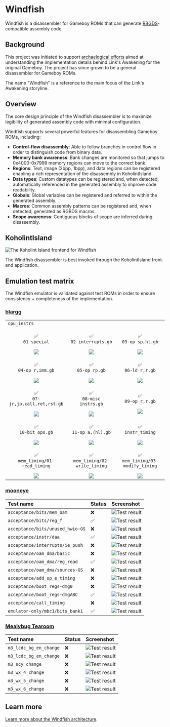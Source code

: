 # Windfish

Windfish is a disassembler for Gameboy ROMs that can generate [RBGDS](https://github.com/gbdev/rgbds)-compatible assembly code.

## Background

This project was initiated to support [archaelogical efforts](https://kemenaran.winosx.com/posts/category-disassembling-links-awakening) aimed at understanding the implementation details behind Link's Awakening for the original Gameboy. The project has since grown to be a general disassembler for Gameboy ROMs.

The name "Windfish" is a reference to the main focus of the Link's Awakening storyline.

## Overview

The core design principle of the Windfish disassembler is to maximize legibility of generated assembly code with minimal configuration.

Windfish supports several powerful features for disassembling Gameboy ROMs, including:

- **Control-flow disassembly**: Able to follow branches in control flow in order to distinguish code from binary data.
- **Memory bank awareness**: Bank changes are monitored so that jumps to 0x4000-0x7999 memory regions can move to the correct bank.
- **Regions**: Text, image (2bpp, 1bpp), and data regions can be registered enabling a rich representation of the disassembly in KoholintIsland. 
- **Data types**: Custom datatypes can be registered and, when detected, automatically referenced in the generated assembly to improve code readability.
- **Globals**: Global variables can be registered and referred to within the generated assembly.
- **Macros**: Common assembly patterns can be registered and, when detected, generated as RGBDS macros.
- **Scope awareness**: Contiguous blocks of scope are inferred during disassembly.

## KoholintIsland

![The Koholint Island frontend for Windfish](docs/koholintisland.png)

The Windfish disassembler is best invoked through the KoholintIsland front-end application.

## Emulation test matrix

The Windfish emulator is validated against test ROMs in order to ensure consistency + completeness of the implementation.

### [blargg](https://gbdev.gg8.se/files/roms/blargg-gb-tests/)

<table>
<tr>
<td colspan="3"><code>cpu_instrs</code></td>
</tr>
<tr>
<td align="center"><p>✅<br/><code>01-special</code></p><img src="lib/Tests/ROMTests/Resources/blargg/cpu_instrs/individual/01-special.png"></td>
<td align="center"><p>✅<br/><code>02-interrupts.gb</code></p><img src="lib/Tests/ROMTests/Resources/blargg/cpu_instrs/individual/02-interrupts.png"></td>
<td align="center"><p>✅<br/><code>03-op sp,hl.gb</code></p><img src="lib/Tests/ROMTests/Resources/blargg/cpu_instrs/individual/03-op%20sp,hl.png"></td>
</tr><tr>
<td align="center"><p>✅<br/><code>04-op r,imm.gb</code></p><img src="lib/Tests/ROMTests/Resources/blargg/cpu_instrs/individual/04-op%20r,imm.png"></td>
<td align="center"><p>✅<br/><code>05-op rp.gb</code></p><img src="lib/Tests/ROMTests/Resources/blargg/cpu_instrs/individual/05-op%20rp.png"></td>
<td align="center"><p>✅<br/><code>06-ld r,r.gb</code></p><img src="lib/Tests/ROMTests/Resources/blargg/cpu_instrs/individual/06-ld%20r,r.png"></td>
</tr><tr>
<td align="center"><p>✅<br/><code>07-jr,jp,call,ret,rst.gb</code></p><img src="lib/Tests/ROMTests/Resources/blargg/cpu_instrs/individual/07-jr,jp,call,ret,rst.png"></td>
<td align="center"><p>✅<br/><code>08-misc instrs.gb</code></p><img src="lib/Tests/ROMTests/Resources/blargg/cpu_instrs/individual/08-misc%20instrs.png"></td>
<td align="center"><p>✅<br/><code>09-op r,r.gb</code></p><img src="lib/Tests/ROMTests/Resources/blargg/cpu_instrs/individual/09-op%20r,r.png"></td>
</tr><tr>
<td align="center"><p>✅<br/><code>10-bit ops.gb</code></p><img src="lib/Tests/ROMTests/Resources/blargg/cpu_instrs/individual/10-bit%20ops.png"></td>
<td align="center"><p>✅<br/><code>11-op a,(hl).gb</code></p><img src="lib/Tests/ROMTests/Resources/blargg/cpu_instrs/individual/11-op%20a,(hl).png"></td>
<td align="center"><p>✅<br/><code>instr_timing</code></p><img src="lib/Tests/ROMTests/Resources/blargg/instr_timing/instr_timing.png"></td>
</tr><tr>
<td align="center"><p>✅<br/><code>mem_timing/01-read_timing</code></p><img src="lib/Tests/ROMTests/Resources/blargg/mem_timing/individual/01-read_timing.png"></td>
<td align="center"><p>✅<br/><code>mem_timing/02-write_timing</code></p><img src="lib/Tests/ROMTests/Resources/blargg/mem_timing/individual/02-write_timing.png"></td>
<td align="center"><p>✅<br/><code>mem_timing/03-modify_timing</code></p><img src="lib/Tests/ROMTests/Resources/blargg/mem_timing/individual/03-modify_timing.png"></td>
</tr>
</table>

### [mooneye](https://github.com/Gekkio/mooneye-gb/)

| Test name | Status | Screenshot |
|:-----|:--------|:----|
| `acceptance/bits/mem_oam` | ❌ | ![Test result](lib/Tests/ROMTests/Resources/mooneye/acceptance/bits/mem_oam.png) |
| `acceptance/bits/reg_f` | ✅ | ![Test result](lib/Tests/ROMTests/Resources/mooneye/acceptance/bits/reg_f.png) |
| `acceptance/bits/unused_hwio-GS` | ❌ | ![Test result](lib/Tests/ROMTests/Resources/mooneye/acceptance/bits/unused_hwio-GS.png) |
| `acceptance/instr/daa` | ✅ | ![Test result](lib/Tests/ROMTests/Resources/mooneye/acceptance/instr/daa.png) |
| `acceptance/interrupts/ie_push` | ❌ | ![Test result](lib/Tests/ROMTests/Resources/mooneye/acceptance/interrupts/ie_push.png) |
| `acceptance/oam_dma/basic` | ❌ | ![Test result](lib/Tests/ROMTests/Resources/mooneye/acceptance/oam_dma/basic.png) |
| `acceptance/oam_dma/reg_read` | ✅ | ![Test result](lib/Tests/ROMTests/Resources/mooneye/acceptance/oam_dma/reg_read.png) |
| `acceptance/oam_dma/sources-GS` | ❌ | ![Test result](lib/Tests/ROMTests/Resources/mooneye/acceptance/oam_dma/sources-GS.png) |
| `acceptance/add_sp_e_timing` | ❌ | ![Test result](lib/Tests/ROMTests/Resources/mooneye/acceptance/add_sp_e_timing.png) |
| `acceptance/boot_regs-dmg0` | ❌ | ![Test result](lib/Tests/ROMTests/Resources/mooneye/acceptance/boot_regs-dmg0.png) |
| `acceptance/boot_regs-dmgABC` | ✅ | ![Test result](lib/Tests/ROMTests/Resources/mooneye/acceptance/boot_regs-dmgABC.png) |
| `acceptance/call_timing` | ❌ | ![Test result](lib/Tests/ROMTests/Resources/mooneye/acceptance/call_timing.png) |
| `emulator-only/mbc1/bits_bank1` | ✅ | ![Test result](lib/Tests/ROMTests/Resources/mooneye/emulator-only/mbc1/bits_bank1.png) |

### [Mealybug Tearoom](https://github.com/mattcurrie/mealybug-tearoom-tests)

| Test name | Status | Screenshot |
|:-----|:--------|:----|
| `m3_lcdc_bg_en_change` | ❌ | ![Test result](lib/Tests/ROMTests/Resources/mealybug-tearoom/m3_lcdc_bg_en_change.png) |
| `m3_lcdc_bg_en_change` | ❌ | ![Test result](lib/Tests/ROMTests/Resources/mealybug-tearoom/m3_lcdc_bg_en_change.png) |
| `m3_scy_change` | ❌ | ![Test result](lib/Tests/ROMTests/Resources/mealybug-tearoom/m3_scy_change.png) |
| `m3_wx_4_change` | ❌ | ![Test result](lib/Tests/ROMTests/Resources/mealybug-tearoom/m3_wx_4_change.png) |
| `m3_wx_5_change` | ❌ | ![Test result](lib/Tests/ROMTests/Resources/mealybug-tearoom/m3_wx_5_change.png) |
| `m3_wx_6_change` | ❌ | ![Test result](lib/Tests/ROMTests/Resources/mealybug-tearoom/m3_wx_6_change.png) |

## Learn more

[Learn more about the Windfish architecture](lib/README.md).
